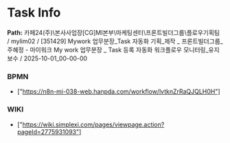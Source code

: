 # Task Info

**Path:** 카페24(주)\본사사업장\[CG]MI본부\마케팅센터\프론트빌더그룹\플로우기획팀 / mylim02 / [351429] Mywork 업무분장_Task 자동화 기획_제작 _ 프론트빌더그룹_주혜정 - 마이워크 My work 업무분장 _ Task 등록 자동화 워크플로우 모니터링_유지보수 / 2025-10-01_00-00-00

### BPMN
- ["https://n8n-mi-038-web.hanpda.com/workflow/lvtknZrRaQJQLH0H"]

### WIKI
- ["https://wiki.simplexi.com/pages/viewpage.action?pageId=2775931093"]

